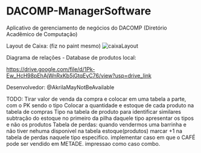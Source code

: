 # DACOMP-ManagerSoftware
Aplicativo de gerenciamento de negócios do DACOMP (Diretório Acadêmico de Computação)

Layout de Caixa: (fiz no paint mesmo)
![caixaLayout](https://github.com/user-attachments/assets/4fe3bdc8-642c-458e-97a3-20defee49712)

Diagrama de relações - Database de produtos local:

https://drive.google.com/file/d/1Pk-Ew_HcH98pEhAjWnRxKb5jGtqEyC76/view?usp=drive_link

Desenvolvedor: @AkrilaMayNotBeAvailable


TODO:
Tirar valor de venda da compra e colocar em uma tabela a parte, com o PK sendo o tipo
Colocar a quantidade e estoque de cada produto na tabela de compras
Tipo na tabela de produto para identificar similares
subtração do estoque no primeiro da pilha daquele tipo
apresentar os tipos e não os produtos
Tabela de perdas: quando vendermos uma barrinha e não tiver nehuma disponivel na tabela estoque(produtos) marcar +1 na tabela de perdas naquele tipo especifico.
implementar caso em que o CAFÉ pode ser vendido em METADE.
impressao como caso combo.
